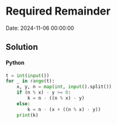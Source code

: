 # Required Remainder

Date: 2024-11-06 00:00:00

## Solution

#### Python
```python
t = int(input())
for _ in range(t):
    x, y, n = map(int, input().split())
    if (n % x) - y >= 0:
        k = n - ((n % x) - y)
    else:
        k = n - (x + ((n % x) - y))
    print(k)
 ```